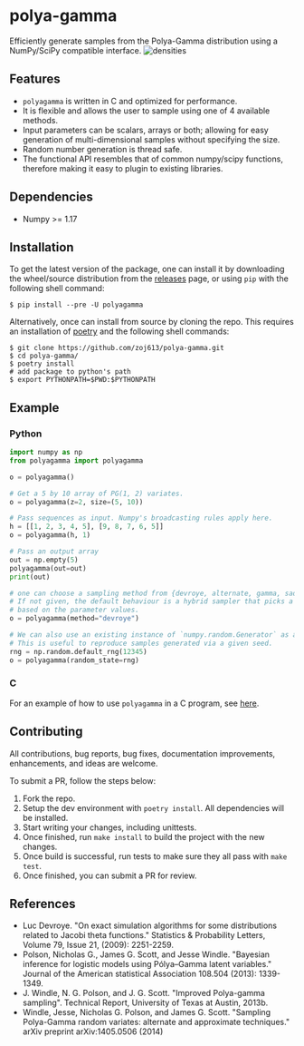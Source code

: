 # polya-gamma
Efficiently generate samples from the Polya-Gamma distribution using a NumPy/SciPy compatible interface.
![densities](./scripts/densities.svg)


## Features
- `polyagamma` is written in C and optimized for performance.
- It is flexible and allows the user to sample using one of 4 available methods.
- Input parameters can be scalars, arrays or both; allowing for easy generation
of multi-dimensional samples without specifying the size.
- Random number generation is thread safe.
- The functional API resembles that of common numpy/scipy functions, therefore making it easy to plugin to
existing libraries.


## Dependencies
- Numpy >= 1.17 


## Installation
To get the latest version of the package, one can install it by downloading the wheel/source distribution 
from the [releases][3] page, or using `pip` with the following shell command:
```shell
$ pip install --pre -U polyagamma
```

Alternatively, once can install from source by cloning the repo. This requires an installation of [poetry][2]
and the following shell commands:
```shell
$ git clone https://github.com/zoj613/polya-gamma.git
$ cd polya-gamma/
$ poetry install
# add package to python's path
$ export PYTHONPATH=$PWD:$PYTHONPATH 
```

## Example

### Python

```python
import numpy as np
from polyagamma import polyagamma

o = polyagamma()

# Get a 5 by 10 array of PG(1, 2) variates.
o = polyagamma(z=2, size=(5, 10))

# Pass sequences as input. Numpy's broadcasting rules apply here.
h = [[1, 2, 3, 4, 5], [9, 8, 7, 6, 5]]
o = polyagamma(h, 1)

# Pass an output array
out = np.empty(5)
polyagamma(out=out)
print(out)

# one can choose a sampling method from {devroye, alternate, gamma, saddle}.
# If not given, the default behaviour is a hybrid sampler that picks a method
# based on the parameter values.
o = polyagamma(method="devroye")

# We can also use an existing instance of `numpy.random.Generator` as a parameter.
# This is useful to reproduce samples generated via a given seed.
rng = np.random.default_rng(12345)
o = polyagamma(random_state=rng)
```
### C
For an example of how to use `polyagamma` in a C program, see [here][1].


## Contributing
All contributions, bug reports, bug fixes, documentation improvements, enhancements, and ideas are welcome.

To submit a PR, follow the steps below:
1) Fork the repo.
2) Setup the dev environment with `poetry install`. All dependencies will be installed.
3) Start writing your changes, including unittests.
3) Once finished, run `make install` to build the project with the new changes.
4) Once build is successful, run tests to make sure they all pass with `make test`.
5) Once finished, you can submit a PR for review.


## References
- Luc Devroye. "On exact simulation algorithms for some distributions related to Jacobi theta functions." Statistics & Probability Letters, Volume 79, Issue 21, (2009): 2251-2259.
- Polson, Nicholas G., James G. Scott, and Jesse Windle. "Bayesian inference for logistic models using Pólya–Gamma latent variables." Journal of the American statistical Association 108.504 (2013): 1339-1349.
- J. Windle, N. G. Polson, and J. G. Scott. "Improved Polya-gamma sampling". Technical Report, University of Texas at Austin, 2013b.
- Windle, Jesse, Nicholas G. Polson, and James G. Scott. "Sampling Polya-Gamma random variates: alternate and approximate techniques." arXiv preprint arXiv:1405.0506 (2014)


[1]: ./examples/c_polyagamma.c
[2]: https://python-poetry.org/docs/pyproject/
[3]: https://github.com/zoj613/polya-gamma/releases

